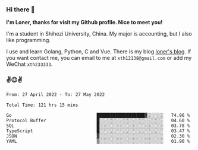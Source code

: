 ### Hi there 👋️

**I'm Loner, thanks for visit my Github profile. Nice to meet you!**

I'm a student in Shihezi University, China. My major is accounting, but I also like programming.

I use and learn Golang, Python, C and Vue. There is my blog [loner's blog](https://www.loner1024.top).  If you want contact me, you can email to me at `xth12138@gmail.com` or add my WeChat `xth233333`.

### ✌️😉✌️

<!--START_SECTION:waka-->

```text
From: 27 April 2022 - To: 27 May 2022

Total Time: 121 hrs 15 mins

Go                                ██████████████████▓░░░░░░   74.96 %
Protocol Buffer                   █░░░░░░░░░░░░░░░░░░░░░░░░   04.60 %
SQL                               █░░░░░░░░░░░░░░░░░░░░░░░░   03.78 %
TypeScript                        █░░░░░░░░░░░░░░░░░░░░░░░░   03.47 %
JSON                              ▓░░░░░░░░░░░░░░░░░░░░░░░░   02.30 %
YAML                              ▒░░░░░░░░░░░░░░░░░░░░░░░░   01.90 %
```

<!--END_SECTION:waka-->



